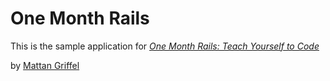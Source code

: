 # One Month Rails

This is the sample application for
[*One Month Rails: Teach Yourself to Code*](http://onemonthrails.com)

by [Mattan Griffel](www.mattangriffel.com)